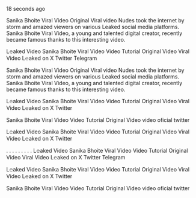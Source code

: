 18 seconds ago

Sanika Bhoite Viral Video Original Viral video Nudes took the internet by storm and amazed viewers on various Leaked social media platforms. Sanika Bhoite Viral Video, a young and talented digital creator, recently became famous thanks to this interesting video.

L𝚎aked Video Sanika Bhoite Viral Video Video Tutorial Original Video Viral Video L𝚎aked on X Twitter Telegram

Sanika Bhoite Viral Video Original Viral video Nudes took the internet by storm and amazed viewers on various Leaked social media platforms. Sanika Bhoite Viral Video, a young and talented digital creator, recently became famous thanks to this interesting video.

L𝚎aked Video Sanika Bhoite Viral Video Video Tutorial Original Video Viral Video L𝚎aked on X Twitter

Sanika Bhoite Viral Video Video Tutorial Original Video video oficial twitter

L𝚎aked Video Sanika Bhoite Viral Video Video Tutorial Original Video Viral Video L𝚎aked on X Twitter

. . . . . . . . . L𝚎aked Video Sanika Bhoite Viral Video Video Tutorial Original Video Viral Video L𝚎aked on X Twitter Telegram

L𝚎aked Video Sanika Bhoite Viral Video Video Tutorial Original Video Viral Video L𝚎aked on X Twitter

Sanika Bhoite Viral Video Video Tutorial Original Video video oficial twitter

